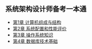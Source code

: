 ## 系统架构设计师备考一本通
- [第1章 计算机组成与结构](chapter1.md)
- [第2章 系统配置和性能评价](chapter2.md)
- [第3章 操作系统知识](chapter3.md)
- [第4章 数据库技术基础](chapter4.md)